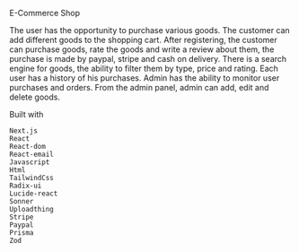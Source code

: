 E-Commerce Shop

The user has the opportunity to purchase various goods. The customer can add different goods to the shopping cart. After registering, the customer can purchase goods, rate the goods and write a review about them, the purchase is made by paypal, stripe and cash on delivery. There is a search engine for goods, the ability to filter them by type, price and rating. Each user has a history of his purchases. Admin has the ability to monitor user purchases and orders. From the admin panel, admin can add, edit and delete goods.

Built with

    Next.js
    React
    React-dom
    React-email
    Javascript
    Html
    TailwindCss
    Radix-ui
    Lucide-react
    Sonner
    Uploadthing 
    Stripe
    Paypal
    Prisma
    Zod

